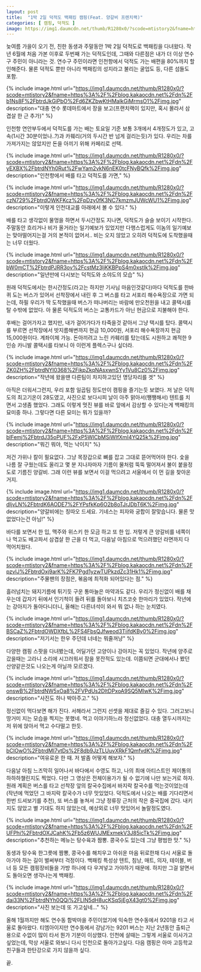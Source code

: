 ```yaml
---
layout: post
title:  "1박 2일 덕적도 백패킹 캠핑(Feat. 양갈비 프렌치랙)"
categories: [ 캠핑, 덕적도 ]
image: https://img1.daumcdn.net/thumb/R1280x0/?scode=mtistory2&fname=https%3A%2F%2Fblog.kakaocdn.net%2Fdn%2FblFemj%2FbtrdJ35oPUF%2FxP5WICbMSiWIfXmI4YQ25k%2Fimg.jpg
---
```


늦여름 가을이 오기 전, 친한 동생과 주말동안 1박 2일 덕적도로 백패킹을 다녀왔다. 작년 6월에 처음 가본 이후로 두번째 가는 덕적도인데, 그때와 다른점은 내가 더 이상 연수구 주민이 아니라는 것. 연수구 주민이라면 인천항에서 덕적도 가는 배편을 80%까지 할인해준다. 물론 덕적도 뿐만 아니라 백패킹의 성지라고 불리는 굴업도 등, 다른 섬들도 포함.

{% include image.html url="https://img1.daumcdn.net/thumb/R1280x0/?scode=mtistory2&fname=https%3A%2F%2Fblog.kakaocdn.net%2Fdn%2Fb1Ns8F%2FbtrdJkGiPbO%2Fd6ZKZbwKtHMalkGiMrmsO1%2Fimg.jpg" description="대충 연수 롯데마트에서 장을 보고(프랜치랙이 있지만, 혹시 몰라서 삼겹살 한 근 추가)" %}

인천항 연안부두에서 덕적도를 가는 배는 토요일 기준 보통 3개에서 4개정도가 있고, 고속(1시간 30분이었나..?)과 카훼리(거의 두시간 반 넘게 걸리는듯)가 있다. 우리는 차를 가져가지는 않았지만 돈을 아끼기 위해 카페리로 선택.

{% include image.html url="https://img1.daumcdn.net/thumb/R1280x0/?scode=mtistory2&fname=https%3A%2F%2Fblog.kakaocdn.net%2Fdn%2FyEXBX%2FbtrdNYh0Rut%2FwYam2vkN6nEK0tcFNyBQfk%2Fimg.jpg" description="인천항에서 배를 타고 덕적도를 가면," %}

{% include image.html url="https://img1.daumcdn.net/thumb/R1280x0/?scode=mtistory2&fname=https%3A%2F%2Fblog.kakaocdn.net%2Fdn%2FczN729%2FbtrdOWKFKcz%2FpDzy0fK3NC7kmzmJUWcWU1%2Fimg.jpg" description="이렇게 인천대교를 아래에서 볼 수 있다." %}

배를 타고 생각없이 물멍을 하면서 두시간정도 지나면, 덕적도가 슬슬 보이기 시작한다. 주말동안 흐리거나 비가 올거라는 일기예보가 있었지만 다행스럽게도 이놈의 일기예보는 맞아떨어지는걸 거의 본적이 없어서.. 비는 오지 않았고 오히려 덕적도에 도착했을때는 너무 더웠다.

{% include image.html url="https://img1.daumcdn.net/thumb/R1280x0/?scode=mtistory2&fname=https%3A%2F%2Fblog.kakaocdn.net%2Fdn%2FbW0mCT%2FbtrdPJRR3ov%2FcstMz3ljKKBPpS4m0xstIk%2Fimg.jpg" description="일년만에 다시보는 덕적도와 소야도의 모습" %}

원래 덕적도에서는 한시간정도(라고는 하지만 기사님 마음인것같다)마다 덕적도를 한바퀴 도는 버스가 있어서 선착장에서 내린 후 그 버스를 타고 서포리 해수욕장으로 가면 되는데, 하필 우리가 딱 도착했을때 버스가 떠나버리는 바람에 만오천원을 내고 콜택시를 탈 수밖에 없었다. 아 물론 덕적도의 버스는 교통카드가 아닌 현금으로 지불해야 한다.

후배는 걸어가자고 했지만, 내가 걸어가다가 타죽을것 같아서 그냥 택시를 탔다. 콜택시를 부르면 선착장에서 밧지름해변까지 현금 10,000원, 서포리 해수욕장까지 현금 15,000원이다. 계좌이체 가능. 돈아끼려고 느린 카훼리를 탔는데도 시원하고 쾌적한 9인승 카니발 콜택시를 타보니 아 이런게 플렉스구나 싶더라.

{% include image.html url="https://img1.daumcdn.net/thumb/R1280x0/?scode=mtistory2&fname=https%3A%2F%2Fblog.kakaocdn.net%2Fdn%2FZK0ZH%2FbtrdNYI0368%2FikpZkqNAsxwnSYy1Vu8Cz0%2Fimg.jpg" description="작년에 왔을땐 다른팀이 차지하고있던 명당자리를 겟" %}

아직은 더워서그런지, 우리 포함 일곱팀 정도만이 캠핑을 즐기는듯 보였다. 저 날은 덕적도의 최고기온이 28도였고, 사진으로 보다시피 날이 아주 맑아서(쨍쨍해서) 텐트를 치면서 고생좀 했었다. 그래도 이렇게 멋진 뷰를 바로 앞에서 감상할 수 있다는게 백패킹의 묘미중 하나. 그렇다면 다른 묘미는 뭐가 있을까?

{% include image.html url="https://img1.daumcdn.net/thumb/R1280x0/?scode=mtistory2&fname=https%3A%2F%2Fblog.kakaocdn.net%2Fdn%2FblFemj%2FbtrdJ35oPUF%2FxP5WICbMSiWIfXmI4YQ25k%2Fimg.jpg" description="뭐긴 뭐야, 먹는 낙이지" %}

저건 가위나 칼이 필요없다. 그냥 목장갑으로 뼈를 잡고 그대로 뜯어먹어야 한다. 숯을 나름 잘 구웠는데도 올리고 몇 분 지나자마자 기름이 물처럼 뚝뚝 떨어져서 불이 붙을정도로 기름진 양갈비. 그래 이런 뷰를 보면서 이걸 먹으려고 서울에서 이 먼 길을 찾아온거지.

{% include image.html url="https://img1.daumcdn.net/thumb/R1280x0/?scode=mtistory2&fname=https%3A%2F%2Fblog.kakaocdn.net%2Fdn%2FdIjvLN%2FbtrdK6AODE7%2FYPsfkKp6O2b8oTJrJDbT6K%2Fimg.jpg" description="양갈비에는 칭따오 드세요. 기네스는 피자와 궁합이 잘맞습니다. 물론 맛없었다는건 아님!" %}

바다를 보면서 한 입, 맥주와 위스키 한 모금 하고 또 한 입. 저렇게 큰 양갈비를 네쪽이나 먹고도 배고파서 삼겹살 한 근을 더 먹고, 다음날 아침으로 먹으려했던 라면까지 다 먹어치웠다.

{% include image.html url="https://img1.daumcdn.net/thumb/R1280x0/?scode=mtistory2&fname=https%3A%2F%2Fblog.kakaocdn.net%2Fdn%2FpzvlJ%2FbtrdOxj9arK%2FK7Pgd1yzwTUPkzdZc31Hk1%2Fimg.jpg" description="주물팬의 장점은, 볶음에 최적화 되어있다는 점." %}

흘러넘치는 돼지기름에 튀기듯 구운 통마늘은 마약과도 같다. 우리가 정신없이 배를 채우는데 갑자기 뒤에서 인기척이 들려 뒤를 돌아보니 치즈코숏 한마리가 있었다. 작년에는 강아지가 돌아다니더니, 올해는 다른녀석이 와서 뭐 없나 하는 눈치였다.

{% include image.html url="https://img1.daumcdn.net/thumb/R1280x0/?scode=mtistory2&fname=https%3A%2F%2Fblog.kakaocdn.net%2Fdn%2FBSCaZ%2FbtrdOWDXfbL%2FS4FbsQJfweod3TiifdKBy0%2Fimg.jpg" description="저기서는 한우 주던데 너네는 뭐줄꺼냥" %}

다양한 캠핑 스팟을 다녀봤는데, 어딜가던 고양이나 강아지는 꼭 있었다. 작년에 양주로 갔을때는 고라니 소리에 시끄러워서 잠을 못잔적도 있는데. 이쯤되면 군대에서나 봤던 산양같은것도 나오는게 아닐까 모르겠다.

{% include image.html url="https://img1.daumcdn.net/thumb/R1280x0/?scode=mtistory2&fname=https%3A%2F%2Fblog.kakaocdn.net%2Fdn%2FonswB%2FbtrdNW5xOa8%2FVPdUs2DltDPxoA9SQ5MIwK%2Fimg.jpg" description="사진도 하나 박아주고." %}

정신없이 먹다보면 해가 진다. 서해라서 그런지 선셋을 제대로 즐길 수 있다. 그러고보니 땅거미 지는 모습을 찍지는 못했네. 먹고 이야기하느라 정신없었다. 대충 열두시까지는 저 위에 앉아서 먹고 수다떨고 한듯.

{% include image.html url="https://img1.daumcdn.net/thumb/R1280x0/?scode=mtistory2&fname=https%3A%2F%2Fblog.kakaocdn.net%2Fdn%2FbClOwO%2FbtrdMI7vtDs%2F8db9JzTLUuvXRkF1QmfvdK%2Fimg.jpg" description="여유로운 한 때. 저 발좀 어떻게 해보자." %}

다음날 아침 느즈막히 일어나서 바다에서 수영도 하고, 나의 최애 아티스트인 제이통의 하하하챌린지도 찍었다. 다만 그 영상은 전체이용가가 될 수 없기에 나만 보는거로 하자. 원래 계획은 버스를 타고 선착장 앞의 칼국수집에서 바지락 칼국수를 먹는것이었는데(작년에 먹었던 그 바지락 칼국수가 너무 맛있었다. 덕적도에서 나오는 배를 기다리면서 한번 드셔보기를 추천), 또 버스를 놓쳐서 그냥 정류장 근처의 작은 중국집에 갔다. 내키지도 않았고 별 기대도 하지 않았는데, 예상외로 너무 맛있어서 놀랄정도였다.

{% include image.html url="https://img1.daumcdn.net/thumb/R1280x0/?scode=mtistory2&fname=https%3A%2F%2Fblog.kakaocdn.net%2Fdn%2FUFPhi%2FbtrdOXJCahK%2Fb5z6WUJMExmekV3J85icTk%2Fimg.jpg" description="추천하는 메뉴는 탕수육과 짬뽕. 콩국수도 있는데 그냥 평범한 맛." %}

동생과 탕수육 한그릇에 짬뽕, 콩국수를 해치우고 아쉬운 마음 뒤로한채 다시 서울로 돌아가야 하는 길이 벌써부터 걱정이다. 백패킹 특성상 텐트, 침낭, 매트, 의자, 테이블, 버너 등 모든 캠핑장비들을 가방 하나에 다 우겨넣고 가야하기 때문에. 하지만 그걸 알면서도 돌아오면 생각나는게 백패킹.

{% include image.html url="https://img1.daumcdn.net/thumb/R1280x0/?scode=mtistory2&fname=https%3A%2F%2Fblog.kakaocdn.net%2Fdn%2Fdai33N%2FbtrdNYh0QQj%2FLIN5dH8ucKSqSjEgX43gt0%2Fimg.jpg" description="사진 보는데 또 가고싶네..." %}

올해 1월까지만 해도 연수동 함박마을 주민이었기에 익숙한 연수동에서 9201을 타고 서울로 돌아왔다. 티엠아이지만 연수동에서 강남가는 9201 버스는 지난 2년동안 출퇴근용으로 수없이 많이 타서 뭔가 기분이 이상했다. 인천에 살때는 그렇게 서울로 이사가고싶었는데, 막상 서울로 와보니 다시 인천으로 돌아가고싶다. 다음 캠핑은 아마 고등학교 친구들과 한탄강으로 가지 않을까 싶다.

끝.
